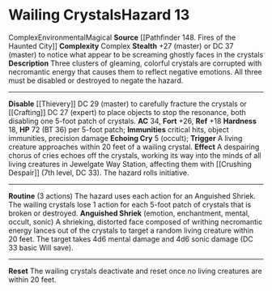 ﻿---
ac: '34'
all_resistance: null
complexity: Complex
element: null
fortitude: '+26'
hardness: '18'
hazard_type: Environmental
hp: 72 (BT 36) per 5-foot patch
id: '77'
immunity:
- critical hits
- object immunities
- precision damage
level: '13'
name: Wailing Crystals
rarity: Common
reflex: '+18'
resistance: null
school: null
source: '[[DATABASE/source/Pathfinder 148. Fires of the Haunted City|Pathfinder #148:
  Fires of the Haunted City]]'
trait:
- '[[DATABASE/trait/Complex|Complex]]'
- '[[DATABASE/trait/Environmental|Environmental]]'
- '[[DATABASE/trait/Magical|Magical]]'
type: Hazard
weakness: null
will: null

---
# Wailing Crystals<span class="item-type">Hazard 13</span>

<span class="item-trait">Complex</span><span class="item-trait">Environmental</span><span class="item-trait">Magical</span>
**Source** [[Pathfinder 148. Fires of the Haunted City]]
**Complexity** Complex
**Stealth** +27 (master) or DC 37 (master) to notice what appear to be screaming ghostly faces in the crystals
**Description** Three clusters of gleaming, colorful crystals are corrupted with necromantic energy that causes them to reflect negative emotions. All three must be disabled or destroyed to negate the hazard.

---
**Disable** [[Thievery]] DC 29 (master) to carefully fracture the crystals or [[Crafting]] DC 27 (expert) to place objects to stop the resonance, both disabling one 5-foot patch of crystals.
**AC** 34, **Fort** +26, **Ref** +18
**Hardness** 18, **HP** 72 (BT 36) per 5-foot patch; **Immunities** critical hits, object immunities, precision damage
**Echoing Cry** <span class="action-icon">5</span> (occult); **Trigger** A living creature approaches within 20 feet of a wailing crystal. **Effect** A despairing chorus of cries echoes off the crystals, working its way into the minds of all living creatures in Jewelgate Way Station, affecting them with [[Crushing Despair]] (7th level, DC 33). The hazard rolls initiative.

---
**Routine** (3 actions) The hazard uses each action for an Anguished Shriek. The wailing crystals lose 1 action for each 5-foot patch of crystals that is broken or destroyed.
 **Anguished Shriek** (emotion, enchantment, mental, occult, sonic) A shrieking, distorted face composed of writhing necromantic energy lances out of the crystals to target a random living creature within 20 feet. The target takes 4d6 mental damage and 4d6 sonic damage (DC 33 basic Will save).

---
**Reset** The wailing crystals deactivate and reset once no living creatures are within 20 feet.